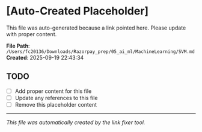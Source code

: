 # [Auto-Created Placeholder]

This file was auto-generated because a link pointed here.
Please update with proper content.

**File Path**: `/Users/fc20136/Downloads/Razorpay_prep/05_ai_ml/MachineLearning/SVM.md`
**Created**: 2025-09-19 22:43:34

## TODO
- [ ] Add proper content for this file
- [ ] Update any references to this file
- [ ] Remove this placeholder content

---
*This file was automatically created by the link fixer tool.*

